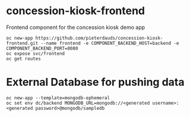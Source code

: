 # concession-kiosk-frontend
Frontend component for the concession kiosk demo app
```
oc new-app https://github.com/pieterdauds/concession-kiosk-frontend.git --name frontend -e COMPONENT_BACKEND_HOST=backend -e COMPONENT_BACKEND_PORT=8080
oc expose svc/frontend
oc get routes
```

# External Database for pushing data
```
oc new-app --template=mongodb-ephemeral
oc set env dc/backend MONGODB_URL=mongodb://<generated username>:<generated password>@mongodb/sampledb
```
